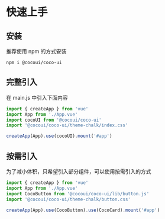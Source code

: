 # 快速上手

## 安装

推荐使用 npm 的方式安装

```shell
npm i @cocoui/coco-ui
```

## 完整引入

在 main.js 中引入下面内容

```js
import { createApp } from 'vue'
import App from './App.vue'
import cocoUI from '@cocoui/coco-ui'
import '@cocoui/coco-ui/theme-chalk/index.css'

createApp(App).use(cocoUI).mount('#app')
```

## 按需引入

为了减小体积，只希望引入部分组件，可以使用按需引入的方式

```js
import { createApp } from 'vue'
import App from './App.vue'
import CocoButton from '@cocoui/coco-ui/lib/button.js'
import '@cocoui/coco-ui/theme-chalk/button.css'

createApp(App).use(CocoButton).use(CocoCard).mount('#app')
```
